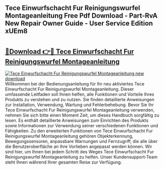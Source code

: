 ## Tece Einwurfschacht Fur Reinigungswurfel Montageanleitung Free Pdf Download - Part-RvA New Repair Owner Guide - User Service Edition xUEm8

# <h2><a href="http://df74ke.blite.top/?on=Tece+Einwurfschacht+Fur+Reinigungswurfel+Montageanleitung">🔗Download 👉🔴 Tece Einwurfschacht Fur Reinigungswurfel Montageanleitung</a></h2>

[![Tece Einwurfschacht Fur Reinigungswurfel Montageanleitung new download](https://i.imgur.com/lujVjoI.png)](http://df74ke.blite.top/?on=Tece+Einwurfschacht+Fur+Reinigungswurfel+Montageanleitung)
Willkommen bei der Bedienungsanleitung für Ihr neu aktiviertes Tece Einwurfschacht Fur Reinigungswurfel Montageanleitung. Dieser umfassende Leitfaden soll Ihnen helfen, alle Funktionen und Vorteile Ihres Produkts zu verstehen und zu nutzen. Sie finden detaillierte Anweisungen zur Installation, Verwendung, Wartung und Fehlerbehebung. Bevor Sie Ihr Tece Einwurfschacht Fur Reinigungswurfel Montageanleitung verwenden, nehmen Sie sich bitte einen Moment Zeit, um dieses Handbuch sorgfältig zu lesen. Es enthält detaillierte Anweisungen zum Einrichten des Produkts sowie Informationen zur Verwendung seiner verschiedenen Funktionen und Fähigkeiten. Zu den erweiterten Funktionen von Tece Einwurfschacht Fur Reinigungswurfel Montageanleitung gehören Objekterkennung, Bewegungssensoren, anpassbare Warnungen und Fernzugriff, die alle über die Benutzeroberfläche an Ihre Vorlieben angepasst werden können. Wir sind hier, um Ihnen bei jedem Schritt des Weges Tece Einwurfschacht Fur Reinigungswurfel Montageanleitung zu helfen. Unser Kundensupport-Team steht Ihnen während Ihrer gesamten Reise zur Verfügung.
